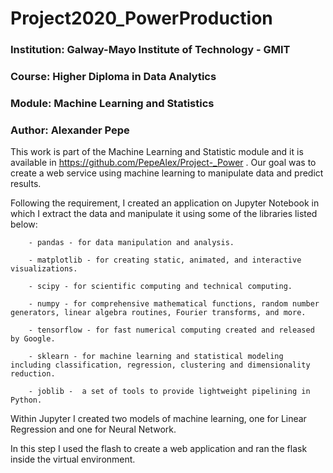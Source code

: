 # Project2020_PowerProduction

### Institution: Galway-Mayo Institute of Technology - GMIT
### Course: Higher Diploma in Data Analytics
### Module: Machine Learning and Statistics
### Author: Alexander Pepe

This work is part of the Machine Learning and Statistic module and it is available in https://github.com/PepeAlex/Project-_Power . Our goal was to create a web service using machine learning to manipulate data and predict results.

Following the requirement, I created an application on Jupyter Notebook in which I extract the data and manipulate it using some of the libraries listed below:

        - pandas - for data manipulation and analysis.
    
        - matplotlib - for creating static, animated, and interactive visualizations.
    
        - scipy - for scientific computing and technical computing.
    
        - numpy - for comprehensive mathematical functions, random number generators, linear algebra routines, Fourier transforms, and more.
    
        - tensorflow - for fast numerical computing created and released by Google.
    
        - sklearn - for machine learning and statistical modeling including classification, regression, clustering and dimensionality reduction.
    
        - joblib -  a set of tools to provide lightweight pipelining in Python.
    
Within Jupyter I created two models of machine learning, one for Linear Regression and one for Neural Network.

In this step I used the flash to create a web application and ran the flask inside the virtual environment.
